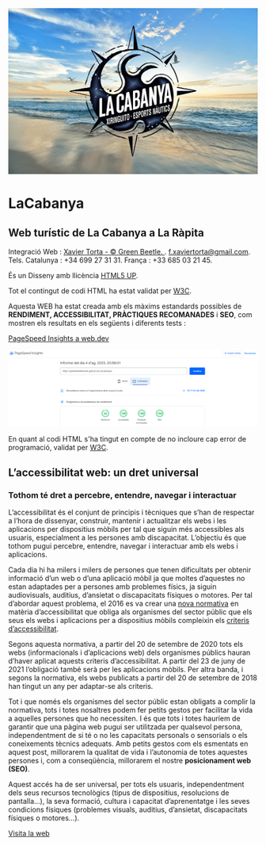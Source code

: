 <img src="../images/LogoPlatja.webp">

# LaCabanya

## Web turístic de La Cabanya a La Ràpita

Integració Web : [Xavier Torta - © Green Beetle. ](https://greenbeetlestore.github.io/CV/). [f.xaviertorta@gmail.com](mailto:"f.xaviertorta@gmail.com). Tels. Catalunya : +34 699 27 31 31. França : +33 685 03 21 45.

És un Disseny amb llicència [HTML5 UP](https://html5up.net/license).

Tot el contingut de codi HTML ha estat validat per [W3C](https://validator.w3.org/#validate_by_uri).

Aquesta WEB ha estat creada amb els màxims estandards possibles de <b>RENDIMENT, ACCESSIBILITAT, PRÀCTIQUES RECOMANADES</b> i <b>SEO</b>, com mostren els resultats en els següents i diferents tests :

[PageSpeed Insights a web.dev](https://pagespeed.web.dev/analysis/https-greenbeetlestore-github-io-LaCabanya/cwir1yh4k9?form_factor=desktop)

<img src="psi.png" alt="Resultats del test">



En quant al codi HTML s'ha tingut en compte de no incloure cap error de programació, validat per [W3C](https://validator.w3.org/#validate_by_uri).


## L’accessibilitat web: un dret universal

### Tothom té dret a percebre, entendre, navegar i interactuar

L’accessibilitat és el conjunt de principis i tècniques que s’han de respectar a l’hora de dissenyar, construir, mantenir i actualitzar els webs i les aplicacions per dispositius mòbils per tal que siguin més accessibles als usuaris, especialment a les persones amb discapacitat. L’objectiu és que tothom pugui percebre, entendre, navegar i interactuar amb els webs i aplicacions.

Cada dia hi ha milers i milers de persones que tenen dificultats per obtenir informació d’un web o d’una aplicació mòbil ja que moltes d’aquestes no estan adaptades per a persones amb problemes físics, ja siguin audiovisuals, auditius, d’ansietat o discapacitats físiques o motores. Per tal d’abordar aquest problema, el 2016 es va crear una <a href="https://www.boe.es/diario_boe/txt.php?id=BOE-A-2018-12699">nova normativa</a> en matèria d’accessibilitat que obliga als organismes del sector públic que els seus els webs i aplicacions per a dispositius mòbils compleixin els <a href="http://accesibilidadweb.dlsi.ua.es/?menu=criterios-2.0">criteris d’accessibilitat</a>.

Segons aquesta normativa, a partir del 20 de setembre de 2020 tots els webs (informacionals i d’aplicacions web) dels organismes públics hauran d’haver aplicat aquests criteris d’accessibilitat. A partir del 23 de juny de 2021 l’obligació també serà per les aplicacions mòbils. Per altra banda, i segons la normativa, els webs publicats a partir del 20 de setembre de 2018 han tingut un any per adaptar-se als criteris.

Tot i que només els organismes del sector públic estan obligats a complir la normativa, tots i totes nosaltres podem fer petits gestos per facilitar la vida a aquelles persones que ho necessiten. I és que tots i totes hauríem de garantir que una pàgina web pugui ser utilitzada per qualsevol persona, independentment de si té o no les capacitats personals o sensorials o els coneixements tècnics adequats. Amb petits gestos com els esmentats en aquest post, millorarem la qualitat de vida i l’autonomia de totes aquestes persones i, com a conseqüència, millorarem el nostre <b>posicionament web (SEO)</b>.

Aquest accés ha de ser universal, per tots els usuaris, independentment dels seus recursos tecnològics (tipus de dispositius, resolucions de pantalla…), la seva formació, cultura i capacitat d’aprenentatge i les seves condicions físiques (problemes visuals, auditius, d’ansietat, discapacitats físiques o motores…).

[Visita la web](https://greenbeetlestore.github.io/LaCabanya/)
